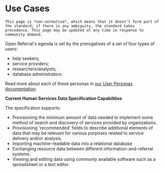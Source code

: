 Use Cases
=========

```{note}
This page is *non-normative*, which means that it doesn't form part of the standard; if there is any ambiguity, the standard takes precedence. This page may be updated at any time in response to community demand.
```

Open Referral's agenda is set by the prerogatives of a set of four types of users: 
* help seekers;
* service providers;
* researchers/analysts;
* database administrators. 

 Read more about each of these personas in [our User Personas documentation]([https://docs.openreferral.org/en/documentation-review/initiative/index.html#types-of-use-and-user-personas]). 


**Current Human Services Data Specification Capabilities**

The specification supports:

* Provisioning the minimum amount of data needed to implement some method of search and discovery of services provided by organizations.
* Provisioning 'recommended' fields to describe additional elements of data that may be relevant for various purposes related to service delivery and/or analysis.
* Importing machine-readable data into a relational database
* Exchanging resource data between different information-and-referral systems.
* Viewing and editing data using commonly available software such as a spreadsheet or a text editor.


